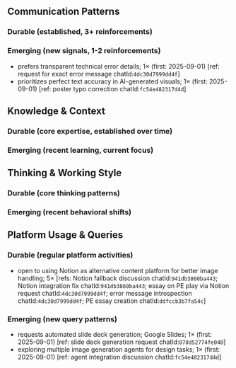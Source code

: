 ## Communication Patterns
### Durable (established, 3+ reinforcements)

### Emerging (new signals, 1-2 reinforcements)
- prefers transparent technical error details; 1× (first: 2025-09-01) [ref: request for exact error message chatId:`4dc30d7999dd4f`]
- prioritizes perfect text accuracy in AI-generated visuals; 1× (first: 2025-09-01) [ref: poster typo correction chatId:`fc54e482317d4d`]

## Knowledge & Context
### Durable (core expertise, established over time)

### Emerging (recent learning, current focus)

## Thinking & Working Style
### Durable (core thinking patterns)

### Emerging (recent behavioral shifts)

## Platform Usage & Queries
### Durable (regular platform activities)
- open to using Notion as alternative content platform for better image handling; 5× [refs: Notion fallback discussion chatId:`941db3860ba443`; Notion integration fix chatId:`941db3860ba443`; essay on PE play via Notion request chatId:`4dc30d7999dd4f`; error message introspection chatId:`4dc30d7999dd4f`; PE essay creation chatId:`ddfccb3b7fa54c`]

### Emerging (new query patterns)
- requests automated slide deck generation; Google Slides; 1× (first: 2025-09-01) [ref: slide deck generation request chatId:`878d52774fe040`]
- exploring multiple image generation agents for design tasks; 1× (first: 2025-09-01) [ref: agent integration discussion chatId:`fc54e482317d4d`]